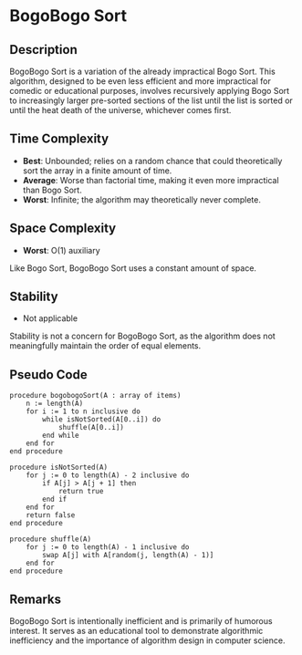 # BogoBogo Sort

## Description

BogoBogo Sort is a variation of the already impractical Bogo Sort. This algorithm, designed to be even less efficient and more impractical for comedic or educational purposes, involves recursively applying Bogo Sort to increasingly larger pre-sorted sections of the list until the list is sorted or until the heat death of the universe, whichever comes first.

## Time Complexity

- **Best**: Unbounded; relies on a random chance that could theoretically sort the array in a finite amount of time.
- **Average**: Worse than factorial time, making it even more impractical than Bogo Sort.
- **Worst**: Infinite; the algorithm may theoretically never complete.

## Space Complexity

- **Worst**: O(1) auxiliary

Like Bogo Sort, BogoBogo Sort uses a constant amount of space.

## Stability

- Not applicable

Stability is not a concern for BogoBogo Sort, as the algorithm does not meaningfully maintain the order of equal elements.

## Pseudo Code

```plaintext
procedure bogobogoSort(A : array of items)
    n := length(A)
    for i := 1 to n inclusive do
        while isNotSorted(A[0..i]) do
            shuffle(A[0..i])
        end while
    end for
end procedure

procedure isNotSorted(A)
    for j := 0 to length(A) - 2 inclusive do
        if A[j] > A[j + 1] then
            return true
        end if
    end for
    return false
end procedure

procedure shuffle(A)
    for j := 0 to length(A) - 1 inclusive do
        swap A[j] with A[random(j, length(A) - 1)]
    end for
end procedure
```

## Remarks

BogoBogo Sort is intentionally inefficient and is primarily of humorous interest. It serves as an educational tool to demonstrate algorithmic inefficiency and the importance of algorithm design in computer science.
